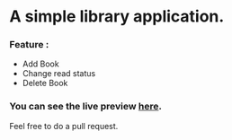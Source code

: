 # A simple library application.

### Feature :

- Add Book
- Change read status
- Delete Book

### You can see the live preview [here](https://anandawira.github.io/library/).

Feel free to do a pull request.
